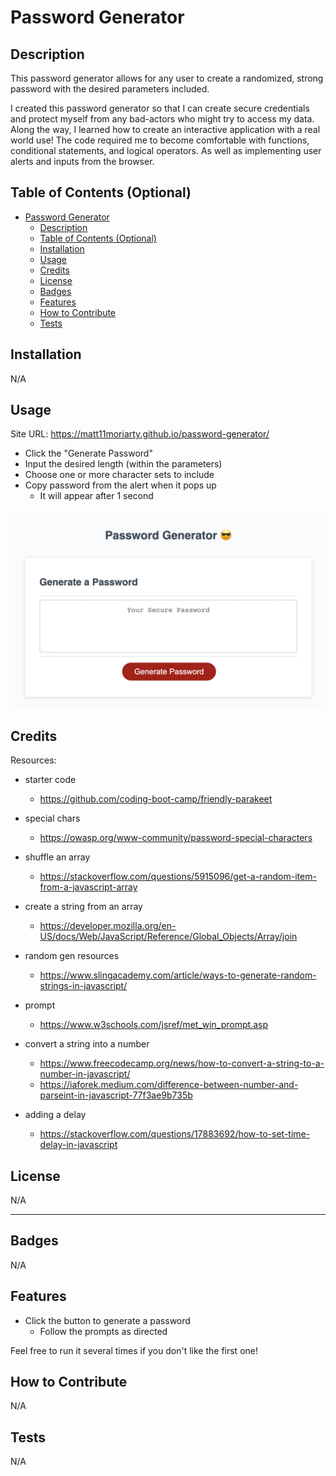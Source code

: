 # Password Generator

## Description

This password generator allows for any user to create a randomized, strong password with the desired parameters included.

I created this password generator so that I can create secure credentials and protect myself from any bad-actors who might try to access my data.
Along the way, I learned how to create an interactive application with a real world use!
The code required me to become comfortable with functions, conditional statements, and logical operators. As well as implementing user alerts and inputs from the browser.

## Table of Contents (Optional)

- [Password Generator](#password-generator)
  - [Description](#description)
  - [Table of Contents (Optional)](#table-of-contents-optional)
  - [Installation](#installation)
  - [Usage](#usage)
  - [Credits](#credits)
  - [License](#license)
  - [Badges](#badges)
  - [Features](#features)
  - [How to Contribute](#how-to-contribute)
  - [Tests](#tests)

## Installation

N/A

## Usage

Site URL: https://matt11moriarty.github.io/password-generator/

- Click the "Generate Password" 
- Input the desired length (within the parameters)
- Choose one or more character sets to include
- Copy password from the alert when it pops up 
  - It will appear after 1 second

![alt text](./assets/images/Screenshot%202023-06-29%20at%2011.31.11%20AM.png)

## Credits

Resources:
- starter code
  - https://github.com/coding-boot-camp/friendly-parakeet

- special chars 
  - https://owasp.org/www-community/password-special-characters

- shuffle an array 
  - https://stackoverflow.com/questions/5915096/get-a-random-item-from-a-javascript-array

- create a string from an array
  - https://developer.mozilla.org/en-US/docs/Web/JavaScript/Reference/Global_Objects/Array/join

- random gen resources
  - https://www.slingacademy.com/article/ways-to-generate-random-strings-in-javascript/
  
- prompt
  - https://www.w3schools.com/jsref/met_win_prompt.asp

- convert a string into a number 
  - https://www.freecodecamp.org/news/how-to-convert-a-string-to-a-number-in-javascript/
  - https://iaforek.medium.com/difference-between-number-and-parseint-in-javascript-77f3ae9b735b

- adding a delay
  - https://stackoverflow.com/questions/17883692/how-to-set-time-delay-in-javascript

## License

N/A

---

## Badges

N/A

## Features

- Click the button to generate a password
  - Follow the prompts as directed

Feel free to run it several times if you don't like the first one!

## How to Contribute

N/A

## Tests

N/A